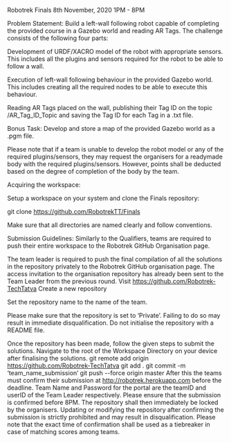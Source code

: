 Robotrek Finals
8th November, 2020
1PM - 8PM

Problem Statement:
Build a left-wall following robot capable of completing the provided course in a Gazebo world and reading AR Tags. The challenge consists of the following four parts:

Development of URDF/XACRO model of the robot with appropriate sensors. This includes all the plugins and sensors required for the robot to be able to follow a wall.

Execution of left-wall following behaviour in the provided Gazebo world. This includes creating all the required nodes to be able to execute this behaviour.

Reading AR Tags placed on the wall, publishing their Tag ID on the topic /AR_Tag_ID_Topic and saving the Tag ID for each Tag in a .txt file.

Bonus Task: Develop and store a map of the provided Gazebo world as a .pgm file.

Please note that if a team is unable to develop the robot model or any of the required plugins/sensors, they may request the organisers for a readymade body with the required plugins/sensors. However, points shall be deducted based on the degree of completion of the body by the team.

Acquiring the workspace:

Setup a workspace on your system and clone the Finals repository:

git clone https://github.com/RobotrekTT/Finals

Make sure that all directories are named clearly and follow conventions.

Submission Guidelines:
Similarly to the Qualifiers, teams are required to push their entire workspace to the Robotrek GitHub Organisation page.

The team leader is required to push the final compilation of all the solutions in the repository privately to the Robotrek GitHub organisation page.
The access invitation to the organisation repository has already been sent to the Team Leader from the previous round.
Visit https://github.com/Robotrek-TechTatva
Create a new repository


Set the repository name to the name of the team.

Please make sure that the repository is set to ‘Private’. Failing to do so may result in immediate disqualification.
Do not initialise the repository with a README file.

Once the repository has been made, follow the given steps to submit the solutions.
Navigate to the root of the Workspace Directory on your device after finalising the solutions.
git remote add origin https://github.com/Robotrek-TechTatva
git add .
git commit -m ‘team_name_submission’
git push --force origin master
After this the teams must confirm their submission at http://robotrek.herokuapp.com before the deadline. 
Team Name and Password for the portal are the teamID and userID of the Team Leader respectively.
Please ensure that the submission is confirmed before 8PM.
The repository shall then immediately be locked by the organisers. Updating or modifying the repository after confirming the submission is strictly prohibited and may result in disqualification. Please note that the exact time of confirmation shall be used as a tiebreaker in case of matching scores among teams.
